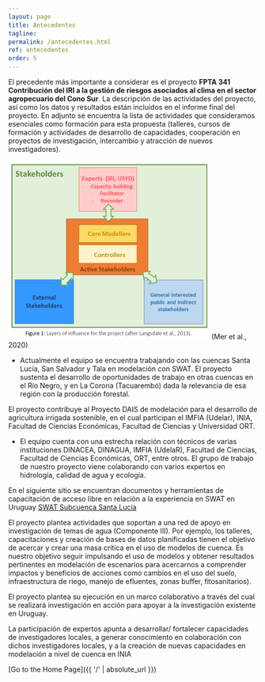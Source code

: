 ```yaml
---
layout: page
title: Antecedentes
tagline: 
permalink: /antecedentes.html
ref: antecedentes
order: 5
---
```


El precedente más importante a considerar es el proyecto **FPTA 341 Contribución del IRI a la gestión de riesgos asociados al clima en el sector agropecuario del Cono Sur**. La descripción de las actividades del proyecto, así como los datos y resultados están incluidos en el informe final del proyecto. En adjunto se encuentra la lista de actividades que consideramos esenciales como formación para esta propuesta (talleres, cursos de formación y actividades de desarrollo de capacidades, cooperación en proyectos de investigación, intercambio y atracción de nuevos investigadores).

![Mer2020image](/images/Picture3.png) (Mer et al., 2020)

* Actualmente el equipo se encuentra trabajando con las cuencas Santa Lucía, San Salvador y Tala en modelación con SWAT. El proyecto sustenta el
desarrollo de oportunidades de trabajo en otras cuencas en el Río Negro, y en La Corona (Tacuarembó) dada la relevancia de esa región con la producción
forestal. 


<p> El proyecto contribuye al Proyecto DAIS de modelación para el desarrollo de agricultura irrigada sostenible, en el cual participan el IMFIA (Udelar), INIA, Facultad de Ciencias Económicas, Facultad de Ciencias y Universidad ORT. </p>

* El equipo cuenta con una estrecha relación con técnicos de varias instituciones DINACEA, DINAGUA, IMFIA (UdelaR), Facultad de Ciencias, Facultad de
Ciencias Económicas, ORT, entre otros. El grupo de trabajo de nuestro proyecto viene colaborando con varios expertos en hidrología, calidad de agua y
ecología. 

En el siguiente sitio se encuentran documentos y herramientas de capacitación de acceso libre en relación a la experiencia en SWAT en Uruguay [SWAT Subcuenca Santa Lucia](https://osf.io/uqb5j) 
<p> El proyecto plantea actividades que soportan a una red de apoyo en investigación de temas de agua (Componente III). Por ejemplo, los talleres,
capacitaciones y creación de bases de datos planificadas tienen el objetivo de acercar y crear una masa crítica en el uso de modelos de cuenca. Es nuestro
objetivo seguir impulsando el uso de modelos y obtener resultados pertinentes en modelación de escenarios para acercarnos a comprender impactos y
beneficios de acciones como cambios en el uso del suelo, infraestructura de riego, manejo de efluentes, zonas buffer, fitosanitarios). </p>
<p>El proyecto plantea su ejecución en un marco colaborativo a través del cual se realizará investigación en acción para apoyar a la investigación existente en
Uruguay.</p>
<p> La participación de expertos apunta a desarrollar/ fortalecer capacidades de investigadores locales, a generar conocimiento en colaboración con dichos
investigadores locales, y a la creación de nuevas capacidades en modelación a nivel de cuenca en INIA </p>



[Go to the Home Page]({{ '/' | absolute_url }})
